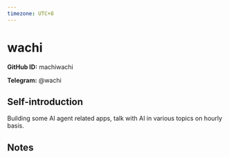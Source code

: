 ```yaml
---
timezone: UTC+8
---
```


# wachi

**GitHub ID:** machiwachi

**Telegram:** @wachi

## Self-introduction

Building some AI agent related apps, talk with AI in various topics on hourly basis.

## Notes

<!-- Content_START -->


<!-- Content_END -->
